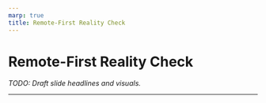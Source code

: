 ```yaml
---
marp: true
title: Remote-First Reality Check
---
```


# Remote-First Reality Check
*TODO: Draft slide headlines and visuals.*

---
<!-- TODO: Cover remote onboarding, device logistics and managing a distributed contractor workforce. -->
